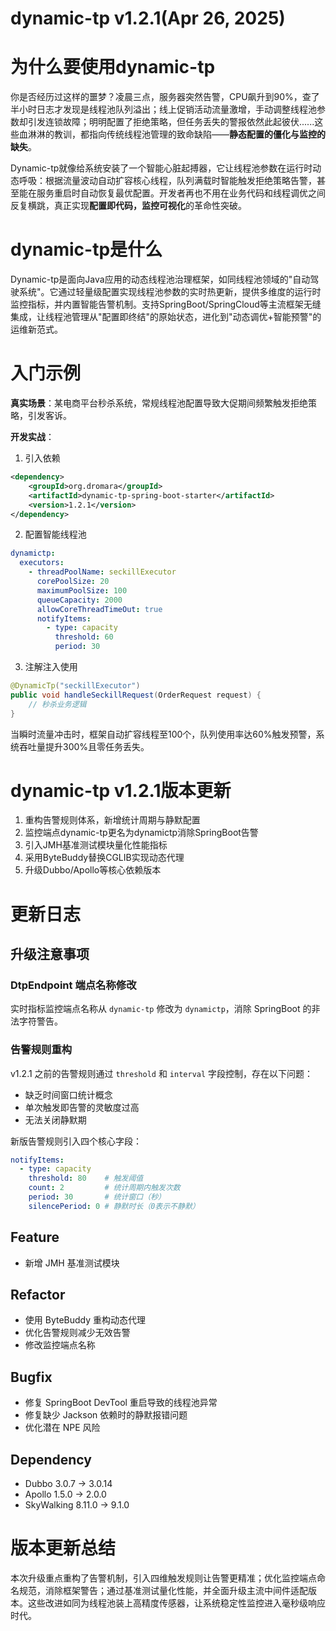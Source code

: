 # dynamic-tp v1.2.1(Apr 26, 2025)
# 为什么要使用dynamic-tp

你是否经历过这样的噩梦？凌晨三点，服务器突然告警，CPU飙升到90%，查了半小时日志才发现是线程池队列溢出；线上促销活动流量激增，手动调整线程池参数却引发连锁故障；明明配置了拒绝策略，但任务丢失的警报依然此起彼伏......这些血淋淋的教训，都指向传统线程池管理的致命缺陷——**静态配置的僵化与监控的缺失**。

Dynamic-tp就像给系统安装了一个智能心脏起搏器，它让线程池参数在运行时动态呼吸：根据流量波动自动扩容核心线程，队列满载时智能触发拒绝策略告警，甚至能在服务重启时自动恢复最优配置。开发者再也不用在业务代码和线程调优之间反复横跳，真正实现**配置即代码，监控可视化**的革命性突破。

# dynamic-tp是什么

Dynamic-tp是面向Java应用的动态线程池治理框架，如同线程池领域的"自动驾驶系统"。它通过轻量级配置实现线程池参数的实时热更新，提供多维度的运行时监控指标，并内置智能告警机制。支持SpringBoot/SpringCloud等主流框架无缝集成，让线程池管理从"配置即终结"的原始状态，进化到"动态调优+智能预警"的运维新范式。

# 入门示例

**真实场景**：某电商平台秒杀系统，常规线程池配置导致大促期间频繁触发拒绝策略，引发客诉。

**开发实战**：
1. 引入依赖
```xml
<dependency>
    <groupId>org.dromara</groupId>
    <artifactId>dynamic-tp-spring-boot-starter</artifactId>
    <version>1.2.1</version>
</dependency>
```

2. 配置智能线程池
```yaml
dynamictp:
  executors:
    - threadPoolName: seckillExecutor
      corePoolSize: 20
      maximumPoolSize: 100
      queueCapacity: 2000
      allowCoreThreadTimeOut: true
      notifyItems:
        - type: capacity
          threshold: 60
          period: 30
```

3. 注解注入使用
```java
@DynamicTp("seckillExecutor")
public void handleSeckillRequest(OrderRequest request) {
    // 秒杀业务逻辑
}
```

当瞬时流量冲击时，框架自动扩容线程至100个，队列使用率达60%触发预警，系统吞吐量提升300%且零任务丢失。

# dynamic-tp v1.2.1版本更新

1. 重构告警规则体系，新增统计周期与静默配置
2. 监控端点dynamic-tp更名为dynamictp消除SpringBoot告警
3. 引入JMH基准测试模块量化性能指标
4. 采用ByteBuddy替换CGLIB实现动态代理
5. 升级Dubbo/Apollo等核心依赖版本

# 更新日志

## 升级注意事项

### DtpEndpoint 端点名称修改
实时指标监控端点名称从 `dynamic-tp` 修改为 `dynamictp`，消除 SpringBoot 的非法字符警告。

### 告警规则重构
v1.2.1 之前的告警规则通过 `threshold` 和 `interval` 字段控制，存在以下问题：
- 缺乏时间窗口统计概念
- 单次触发即告警的灵敏度过高
- 无法关闭静默期

新版告警规则引入四个核心字段：
```yaml
notifyItems:
  - type: capacity
    threshold: 80    # 触发阈值
    count: 2         # 统计周期内触发次数
    period: 30       # 统计窗口（秒）
    silencePeriod: 0 # 静默时长（0表示不静默）
```

## Feature
- 新增 JMH 基准测试模块

## Refactor
- 使用 ByteBuddy 重构动态代理
- 优化告警规则减少无效告警
- 修改监控端点名称

## Bugfix
- 修复 SpringBoot DevTool 重启导致的线程池异常
- 修复缺少 Jackson 依赖时的静默报错问题
- 优化潜在 NPE 风险

## Dependency
- Dubbo 3.0.7 → 3.0.14
- Apollo 1.5.0 → 2.0.0
- SkyWalking 8.11.0 → 9.1.0

# 版本更新总结

本次升级重点重构了告警机制，引入四维触发规则让告警更精准；优化监控端点命名规范，消除框架警告；通过基准测试量化性能，并全面升级主流中间件适配版本。这些改进如同为线程池装上高精度传感器，让系统稳定性监控进入毫秒级响应时代。
